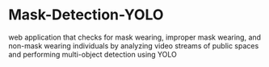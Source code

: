 # Mask-Detection-YOLO
web application that checks for mask wearing, improper mask wearing, and non-mask wearing individuals by analyzing video streams of public spaces and performing multi-object detection using YOLO
